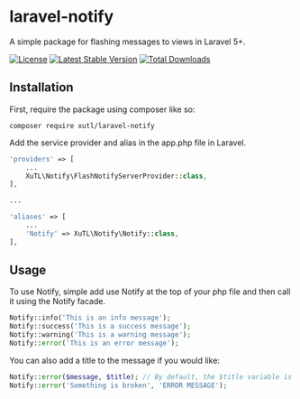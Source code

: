 # laravel-notify

A simple package for flashing messages to views in Laravel 5+.

[![License](https://poser.pugx.org/xutl/laravel-notify/license.svg)](https://packagist.org/packages/xutl/laravel-notify)
[![Latest Stable Version](https://poser.pugx.org/xutl/laravel-notify/v/stable.png)](https://packagist.org/packages/xutl/laravel-notify)
[![Total Downloads](https://poser.pugx.org/xutl/laravel-notify/downloads.png)](https://packagist.org/packages/xutl/laravel-notify)

## Installation

First, require the package using composer like so:

`composer require xutl/laravel-notify`

Add the service provider and alias in the app.php file in Laravel.

```php
'providers' => [
    ...
    XuTL\Notify\FlashNotifyServerProvider::class,
],

...

'aliases' => [
  	...
  	'Notify' => XuTL\Notify\Notify::class,
],

```

## Usage
To use Notify, simple add use Notify at the top of your php file and then call it using the Notify facade.

```php
Notify::info('This is an info message');
Notify::success('This is a success message');
Notify::warning('This is a warning message');
Notify::error('This is an error message');
```

You can also add a title to the message if you would like:

```php
Notify::error($message, $title); // By default, the $title variable is set to null.
Notify::error('Something is broken', 'ERROR MESSAGE');
```